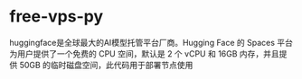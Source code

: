 # free-vps-py
huggingface是全球最大的AI模型托管平台厂商。Hugging Face 的 Spaces 平台为用户提供了一个免费的 CPU 空间，默认是 2 个 vCPU 和 16GB 内存，并且提供 50GB 的临时磁盘空间，此代码用于部署节点使用
